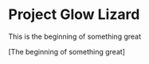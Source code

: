 
 #  Project Glow Lizard

 This is the beginning of something great

 [The beginning of something great]

 